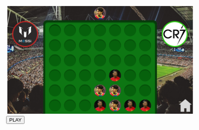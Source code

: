 <div class="game">
            <img src="./Entrega-N2/assets/img/4-en-linea/4 en linea customizado.png" alt="img-juego">
            <button>PLAY</button>
        </div>